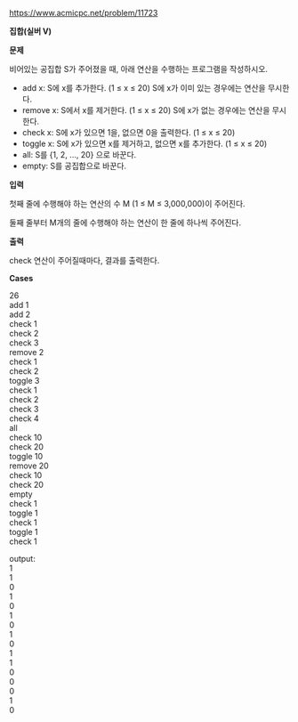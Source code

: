 https://www.acmicpc.net/problem/11723

**집합(실버 V)**

**문제**

비어있는 공집합 S가 주어졌을 때, 아래 연산을 수행하는 프로그램을 작성하시오.

- add x: S에 x를 추가한다. (1 ≤ x ≤ 20) S에 x가 이미 있는 경우에는 연산을 무시한다.
- remove x: S에서 x를 제거한다. (1 ≤ x ≤ 20) S에 x가 없는 경우에는 연산을 무시한다.
- check x: S에 x가 있으면 1을, 없으면 0을 출력한다. (1 ≤ x ≤ 20)
- toggle x: S에 x가 있으면 x를 제거하고, 없으면 x를 추가한다. (1 ≤ x ≤ 20)
- all: S를 {1, 2, ..., 20} 으로 바꾼다.
- empty: S를 공집합으로 바꾼다.

**입력**

첫째 줄에 수행해야 하는 연산의 수 M (1 ≤ M ≤ 3,000,000)이 주어진다.

둘째 줄부터 M개의 줄에 수행해야 하는 연산이 한 줄에 하나씩 주어진다.

**출력**

check 연산이 주어질때마다, 결과를 출력한다.

**Cases**

26<br>
add 1<br>
add 2<br>
check 1<br>
check 2<br>
check 3<br>
remove 2<br>
check 1<br>
check 2<br>
toggle 3<br>
check 1<br>
check 2<br>
check 3<br>
check 4<br>
all<br>
check 10<br>
check 20<br>
toggle 10<br>
remove 20<br>
check 10<br>
check 20<br>
empty<br>
check 1<br>
toggle 1<br>
check 1<br>
toggle 1<br>
check 1<br>

output:<br>
1<br>
1<br>
0<br>
1<br>
0<br>
1<br>
0<br>
1<br>
0<br>
1<br>
1<br>
0<br>
0<br>
0<br>
1<br>
0
